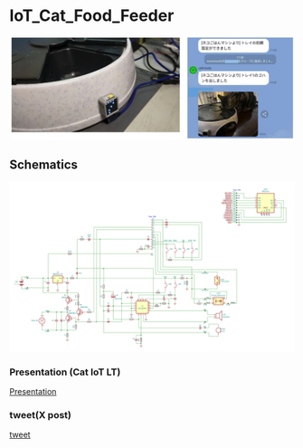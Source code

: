 # IoT_Cat_Food_Feeder

![](img/image1.png)

## Schematics
![Schematics](img/modified_schematics.png)

### Presentation (Cat IoT LT)
[Presentation](https://speakerdeck.com/tomorrow56/cat-iotlt-connect-the-cat-feeder-to-internet)


### tweet(X post)
[tweet](https://twitter.com/tomorrow56/status/1571420604578013184)
